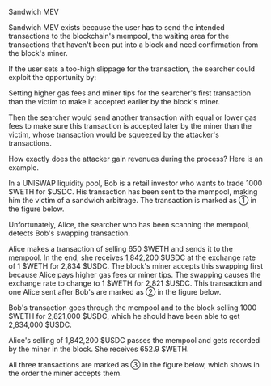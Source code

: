 Sandwich MEV

Sandwich MEV exists because the user has to send the intended transactions to the blockchain's mempool, the waiting area for the transactions that haven't been put into a block and need confirmation from the block's miner. 

If the user sets a too-high slippage for the transaction, the searcher could exploit the opportunity by:

Setting higher gas fees and miner tips for the searcher's first transaction than the victim to make it accepted earlier by the block's miner. 

Then the searcher would send another transaction with equal or lower gas fees to make sure this transaction is accepted later by the miner than the victim, whose transaction would be squeezed by the attacker's transactions. 

How exactly does the attacker gain revenues during the process? Here is an example. 

In a UNISWAP liquidity pool, Bob is a retail investor who wants to trade 1000 $WETH for $USDC. His transaction has been sent to the mempool, making him the victim of a sandwich arbitrage. The transaction is marked as ①  in the figure below. 

Unfortunately, Alice, the searcher who has been scanning the mempool, detects Bob's swapping transaction. 

Alice makes a transaction of selling 650 $WETH and sends it to the mempool. In the end, she receives 1,842,200 $USDC at the exchange rate of 1 $WETH for 2,834 $USDC. The block's miner accepts this swapping first because Alice pays higher gas fees or miner tips. The swapping causes the exchange rate to change to 1 $WETH for 2,821 $USDC. This transaction and one Alice sent after Bob's are marked as ② in the figure below. 

Bob's transaction goes through the mempool and to the block selling 1000 $WETH for 2,821,000 $USDC, which he should have been able to get 2,834,000 $USDC. 

Alice's selling of 1,842,200 $USDC passes the mempool and gets recorded by the miner in the block. She receives 652.9 $WETH.  

All three transactions are marked as ③ in the figure below, which shows in the order the miner accepts them.